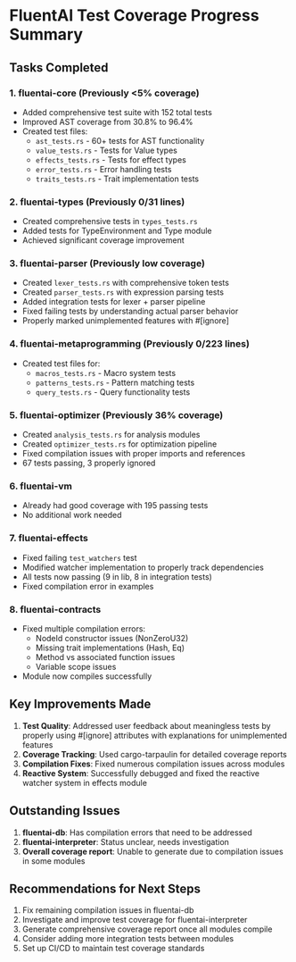 # FluentAI Test Coverage Progress Summary

## Tasks Completed

### 1. **fluentai-core** (Previously <5% coverage)
- Added comprehensive test suite with 152 total tests
- Improved AST coverage from 30.8% to 96.4%
- Created test files:
  - `ast_tests.rs` - 60+ tests for AST functionality
  - `value_tests.rs` - Tests for Value types
  - `effects_tests.rs` - Tests for effect types
  - `error_tests.rs` - Error handling tests
  - `traits_tests.rs` - Trait implementation tests

### 2. **fluentai-types** (Previously 0/31 lines)
- Created comprehensive tests in `types_tests.rs`
- Added tests for TypeEnvironment and Type module
- Achieved significant coverage improvement

### 3. **fluentai-parser** (Previously low coverage)
- Created `lexer_tests.rs` with comprehensive token tests
- Created `parser_tests.rs` with expression parsing tests
- Added integration tests for lexer + parser pipeline
- Fixed failing tests by understanding actual parser behavior
- Properly marked unimplemented features with #[ignore]

### 4. **fluentai-metaprogramming** (Previously 0/223 lines)
- Created test files for:
  - `macros_tests.rs` - Macro system tests
  - `patterns_tests.rs` - Pattern matching tests
  - `query_tests.rs` - Query functionality tests

### 5. **fluentai-optimizer** (Previously 36% coverage)
- Created `analysis_tests.rs` for analysis modules
- Created `optimizer_tests.rs` for optimization pipeline
- Fixed compilation issues with proper imports and references
- 67 tests passing, 3 properly ignored

### 6. **fluentai-vm** 
- Already had good coverage with 195 passing tests
- No additional work needed

### 7. **fluentai-effects**
- Fixed failing `test_watchers` test
- Modified watcher implementation to properly track dependencies
- All tests now passing (9 in lib, 8 in integration tests)
- Fixed compilation error in examples

### 8. **fluentai-contracts**
- Fixed multiple compilation errors:
  - NodeId constructor issues (NonZeroU32)
  - Missing trait implementations (Hash, Eq)
  - Method vs associated function issues
  - Variable scope issues
- Module now compiles successfully

## Key Improvements Made

1. **Test Quality**: Addressed user feedback about meaningless tests by properly using #[ignore] attributes with explanations for unimplemented features
2. **Coverage Tracking**: Used cargo-tarpaulin for detailed coverage reports
3. **Compilation Fixes**: Fixed numerous compilation issues across modules
4. **Reactive System**: Successfully debugged and fixed the reactive watcher system in effects module

## Outstanding Issues

1. **fluentai-db**: Has compilation errors that need to be addressed
2. **fluentai-interpreter**: Status unclear, needs investigation
3. **Overall coverage report**: Unable to generate due to compilation issues in some modules

## Recommendations for Next Steps

1. Fix remaining compilation issues in fluentai-db
2. Investigate and improve test coverage for fluentai-interpreter
3. Generate comprehensive coverage report once all modules compile
4. Consider adding more integration tests between modules
5. Set up CI/CD to maintain test coverage standards